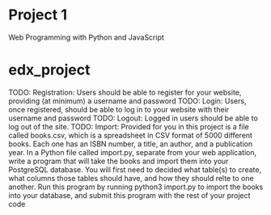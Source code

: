 # Project 1

Web Programming with Python and JavaScript
# edx_project

TODO: Registration: Users should be able to register for your website, providing (at minimum) a username and password
TODO: Login: Users, once registered, should be able to log in to your website with their username and password
TODO: Logout: Logged in users should be able to log out of the site.
TODO: Import: Provided for you in this project is a file called books.csv, which is a spreadsheet in CSV format of 5000 different books.  Each one has an ISBN number, a title, an author, and a publication year.  In a Python file called import.py, separate from your web application, write a program that will take the books and import them into your PostgreSQL database.  You will first need to decided what table(s) to create, what columns those tables should have, and how they should relte to one another.  Run this program by running python3 import.py to import the books into your database, and submit this program with the rest of your project code

